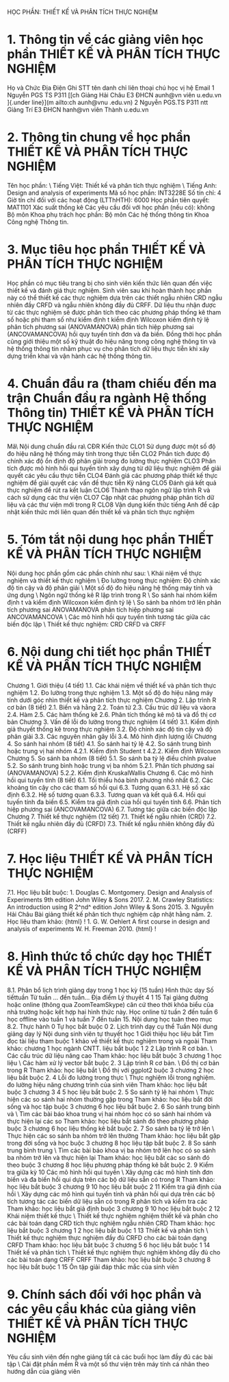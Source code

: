 HỌC PHẦN: THIẾT KẾ VÀ PHÂN TÍCH THỰC NGHIỆM 
# 1. Thông tin về các giảng viên học phần THIẾT KẾ VÀ PHÂN TÍCH THỰC NGHIỆM 
Họ và Chức Địa Điện Ghi STT tên danh chỉ liên thoại chú học vị hệ Email 1 Nguyễn PGS TS P311 [[ch Giảng Hải Châu E3 ĐHCN aunh\@vn viên u.edu.vn ]{.under line}](m ailto:ch aunh@vnu .edu.vn) 2 Nguyễn PGS.TS P311 ntt Giảng Trí E3 ĐHCN hanh\@vn viên Thành u.edu.vn 
# 2. Thông tin chung về học phần THIẾT KẾ VÀ PHÂN TÍCH THỰC NGHIỆM 
Tên học phần: \ Tiếng Việt: Thiết kế và phân tích thực nghiệm \ Tiếng Anh: Design and analysis of experiments Mã số học phần: INT3228E Số tín chỉ: 4 Giờ tín chỉ đối với các hoạt động (LTThHTH): 6000 Học phần tiên quyết: MAT1101 Xác suất thống kê Các yêu cầu đối với học phần (nếu có): không Bộ môn Khoa phụ trách học phần: Bộ môn Các hệ thống thông tin Khoa Công nghệ Thông tin. 
# 3. Mục tiêu học phần THIẾT KẾ VÀ PHÂN TÍCH THỰC NGHIỆM 
Học phần có mục tiêu trang bị cho sinh viên kiến thức liên quan đến việc thiết kế và đánh giá thực nghiệm. Sinh viên sau khi hoàn thành học phần này có thể thiết kế các thực nghiệm dựa trên các thiết ngẫu nhiên CRD ngẫu nhiên đầy CRFD và ngẫu nhiên không đầy đủ CRFF. Dữ liệu thu nhận được từ các thực nghiệm sẽ được phân tích theo các phương pháp thống kê tham số hoặc phi tham số như kiểm định t kiểm định Wilcoxon kiểm định tỷ lệ phân tích phương sai (ANOVAMANOVA) phân tích hiệp phương sai (ANCOVAMANCOVA) hồi quy tuyến tính đơn và đa biến. Đồng thời học phần cũng giới thiệu một số kỹ thuật đo hiệu năng trong công nghệ thông tin và hệ thống thông tin nhằm phục vụ cho phân tích dữ liệu thực tiễn khi xây dựng triển khai và vận hành các hệ thống thông tin.
# 4. Chuẩn đầu ra (tham chiếu đến ma trận Chuẩn đầu ra ngành Hệ thống Thông tin) THIẾT KẾ VÀ PHÂN TÍCH THỰC NGHIỆM 
Mã\ Nội dung chuẩn đầu ra\ CĐR  Kiến thức CLO1 Sử dụng được một số độ đo hiệu năng hệ thống máy tính trong thực tiễn CLO2 Phân tích được độ chính xác độ ổn định độ phân giải trong đo lường thực nghiệm CLO3 Phân tích được mô hình hồi qui tuyến tính xây dựng từ dữ liệu thực nghiệm để giải quyết các yêu cầu thực tiễn CLO4 Đánh giá các phương pháp thiết kế thực nghiệm để giải quyết các vấn đề thực tiễn Kỹ năng CLO5 Đánh giá kết quả thực nghiệm để rút ra kết luận CLO6 Thành thạo ngôn ngữ lập trình R và cách sử dụng các thư viện CLO7 Cập nhật các phương pháp phân tích dữ liệu và các thư viện mới trong R CLO8 Vận dụng kiến thức tiếng Anh để cập nhật kiến thức mới liên quan đến thiết kế và phân tích thực nghiệm
# 5. Tóm tắt nội dung học phần THIẾT KẾ VÀ PHÂN TÍCH THỰC NGHIỆM 
Nội dung học phần gồm các phần chính như sau: \ Khái niệm về thực nghiệm và thiết kế thực nghiệm \ Đo lường trong thực nghiệm: Độ chính xác độ tin cậy và độ phân giải \ Một số độ đo hiệu năng hệ thống máy tính và ứng dụng \ Ngôn ngữ thống kê R lập trình trong R \ So sánh hai nhóm kiểm định t và kiểm định Wilcoxon kiểm định tỷ lệ \ So sánh ba nhóm trở lên phân tích phương sai ANOVAMANOVA phân tích hiệp phương sai ANCOVAMANCOVA \ Các mô hình hồi quy tuyến tính tương tác giữa các biến độc lập \ Thiết kế thực nghiệm: CRD CRFD và CRFF 
# 6. Nội dung chi tiết học phần THIẾT KẾ VÀ PHÂN TÍCH THỰC NGHIỆM 
Chương 1. Giới thiệu (4 tiết) 1.1. Các khái niệm về thiết kế và phân tích thực nghiệm 1.2. Đo lường trong thực nghiệm 1.3. Một số độ đo hiệu năng máy tính dưới góc nhìn thiết kế và phân tích thực nghiệm Chương 2. Lập trình R cơ bản (8 tiết) 2.1. Biến và hằng 2.2. Toán tử 2.3. Cấu trúc dữ liệu và vàora 2.4. Hàm 2.5. Các hàm thống kê 2.6. Phân tích thống kê mô tả và đồ thị cơ bản Chương 3. Vấn đề lỗi đo lường trong thực nghiệm (4 tiết) 3.1. Kiểm định giả thuyết thống kê trong thực nghiệm 3.2. Độ chính xác độ tin cậy và độ phân giải 3.3. Các nguyên nhân gây lỗi 3.4. Mô hình định lượng lỗi Chương 4. So sánh hai nhóm (8 tiết) 4.1. So sánh hai tỷ lệ 4.2. So sánh trung bình hoặc trung vị hai nhóm 4.2.1. Kiểm định Student t 4.2.2. Kiểm định Wilcoxon Chương 5. So sánh ba nhóm (8 tiết) 5.1. So sánh ba tỷ lệ điều chỉnh pvalue 5.2. So sánh trung bình hoặc trung vị ba nhóm 5.2.1. Phân tích phương sai (ANOVAMANOVA) 5.2.2. Kiểm định KruskalWallis Chương 6. Các mô hình hồi qui tuyến tính (8 tiết) 6.1. Tối thiểu hóa bình phương nhỏ nhất 6.2. Các khoảng tin cậy cho các tham số hồi qui 6.3. Tương quan 6.3.1. Hệ số xác định 6.3.2. Hệ số tương quan 6.3.3. Tương quan và kết quả 6.4. Hồi qui tuyến tính đa biến 6.5. Kiểm tra giả định của hồi qui tuyến tính 6.6. Phân tích hiệp phương sai (ANCOVAMANCOVA) 6.7. Tương tác giữa các biến độc lập Chương 7. Thiết kế thực nghiệm (12 tiết) 7.1. Thiết kế ngẫu nhiên (CRD) 7.2. Thiết kế ngẫu nhiên đầy đủ (CRFD) 7.3. Thiết kế ngẫu nhiên không đầy đủ (CRFF) 
# 7. Học liệu THIẾT KẾ VÀ PHÂN TÍCH THỰC NGHIỆM 
7.1. Học liệu bắt buộc: 1. Douglas C. Montgomery. Design and Analysis of Experiments 9th edition John Wiley & Sons 2017. 2. M. Crawley Statistics: An introduction using R 2^nd^ edition John Wiley & Sons 2015. 3. Nguyễn Hải Châu Bài giảng thiết kế phân tích thực nghiệm cập nhật hằng năm. 2. Học liệu tham khảo: {html}
! 1. G. W. Oehlert A first course in design and analysis of experiments W. H. Freeman 2010. {html}
! 
# 8. Hình thức tổ chức dạy học THIẾT KẾ VÀ PHÂN TÍCH THỰC NGHIỆM 
8.1. Phân bổ lịch trình giảng dạy trong 1 học kỳ (15 tuần) Hình thức dạy Số tiếttuần Từ tuần ... đến tuần... Địa điểm Lý thuyết 4 1 15 Tại giảng đường hoặc online (thông qua ZoomTeamSkype) căn cứ theo thời khóa biểu của nhà trường hoặc kết hợp hai hình thức này. Học online từ tuần 2 đến tuần 6 học offline vào tuần 1 và tuần 7 đến tuần 15. Nội dung học tuân theo mục 8.2. Thực hành 0 Tự học bắt buộc 0 2. Lịch trình dạy cụ thể Tuần Nội dung giảng dạy lý Nội dung sinh viên tự thuyết học 1 Giới thiệu học liệu bắt Tìm đọc tài liệu tham buộc 1 khảo về thiết kế thực nghiệm trong và ngoài Tham khảo: chương 1 học ngành CNTT. liệu bắt buộc 1 2 2 Lập trình R cơ bản. \ Các cấu trúc dữ liệu nâng cao Tham khảo: học liệu bắt buộc 3 chương 1 học liệu \ Các hàm xử lý vector bắt buộc 2. 3 Lập trình R cơ bản. \ Đồ thị cơ bản trong R Tham khảo: học liệu bắt \ Đồ thị với ggplot2 buộc 3 chương 2 học liệu bắt buộc 2. 4 Lỗi đo lường trong thực \ Thực nghiệm lỗi trong nghiệm. đo lường hiệu năng chương trình của sinh viên Tham khảo: học liệu bắt buộc 3 chương 3 4 5 học liệu bắt buộc 2. 5 So sánh tỷ lệ hai nhóm \ Thực hiện các so sánh hai nhóm thường gặp trong Tham khảo: học liệu bắt đời sống và học tập buộc 3 chương 6 học liệu bắt buộc 2. 6 So sánh trung bình và \ Tìm các bài báo khoa trung vị hai nhóm học có so sánh hai nhóm và thực hiện lại các so Tham khảo: học liệu bắt sánh đó theo phương pháp buộc 3 chương 6 học liệu thống kê bắt buộc 2. 7 So sánh ba tỷ lệ trở lên \ Thực hiện các so sánh ba nhóm trờ lên thường Tham khảo: học liệu bắt gặp trong đời sống và học buộc 3 chương 8 học liệu tập bắt buộc 2. 8 So sánh trung bình trung \ Tìm các bài báo khoa vị ba nhóm trở lên học có so sánh ba nhóm trở lên và thực hiện lại Tham khảo: học liệu bắt các so sánh đó theo buộc 3 chương 8 học liệu phương pháp thống kê bắt buộc 2. 9 Kiểm tra giữa kỳ 10 Các mô hình hồi qui tuyến \ Xây dựng các mô hình tính đơn biến và đa biến hồi qui dựa trên các bộ dữ liệu sẵn có trong R Tham khảo: học liệu bắt buộc 3 chương 9 10 học liệu bắt buộc 2 11 Kiểm tra giả định của hồi \ Xây dựng các mô hình qui tuyến tính và phân hồi qui dựa trên các bộ tích tương tác các biến dữ liệu sẵn có trong R phân tích và kiểm tra các Tham khảo: học liệu bắt giả định buộc 3 chương 9 10 học liệu bắt buộc 2 12 Khái niệm thiết kế thực \ Thiết kế thực nghiệm nghiệm thiết kế và phân cho các bài toán dạng CRD tích thực nghiệm ngẫu nhiên CRD Tham khảo: học liệu bắt buộc 3 chương 1 2 học liệu bắt buộc 1 13 Thiết kế và phân tích \ Thiết kế thực nghiệm thực nghiệm đầy đủ CRFD cho các bài toán dạng CRFD Tham khảo: học liệu bắt buộc 3 chương 5 6 học liệu bắt buộc 1 14 Thiết kế và phân tích \ Thiết kế thực nghiệm thực nghiệm không đầy đủ cho các bài toán dạng CRFF CRFF Tham khảo: học liệu bắt buộc 3 chương 8 học liệu bắt buộc 1 15 Ôn tập giải đáp thắc mắc của sinh viên 
# 9. Chính sách đối với học phần và các yêu cầu khác của giảng viên THIẾT KẾ VÀ PHÂN TÍCH THỰC NGHIỆM 
Yêu cầu sinh viên đến nghe giảng tất cả các buổi học làm đầy đủ các bài tập \ Cài đặt phần mềm R và một số thư viện trên máy tính cá nhân theo hướng dẫn của giảng viên 
